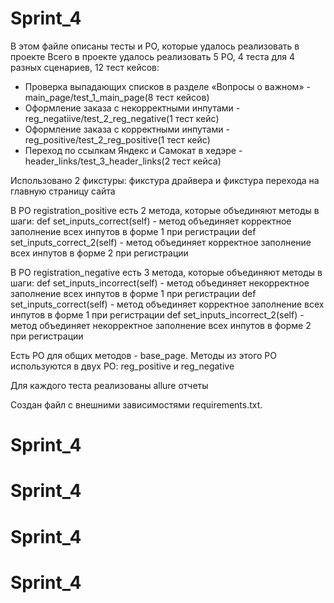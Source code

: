 # Sprint_4

В этом файле описаны тесты и PO, которые удалось реализовать в проекте
Всего в проекте удалось реализовать 5 PO, 4 теста для 4 разных сценариев, 12 тест кейсов:
- Проверка выпадающих списков в разделе «Вопросы о важном» - main_page/test_1_main_page(8 тест кейсов)
- Оформление заказа с некорректными инпутами - reg_negatiive/test_2_reg_negative(1 тест кейс)
- Оформление заказа с корректными инпутами - reg_positive/test_2_reg_positive(1 тест кейс)
- Переход по ссылкам Яндекс и Самокат в хедэре - header_links/test_3_header_links(2 тест кейса)

Использовано 2 фикстуры: фикстура драйвера и фикстура перехода на главную страницу сайта

В PO registration_positive есть 2 метода, которые объединяют методы в шаги:
def set_inputs_correct(self) - метод объединяет корректное заполнение всех инпутов в форме 1 при регистрации
def set_inputs_correct_2(self) - метод объединяет корректное заполнение всех инпутов в форме 2 при регистрации

В PO registration_negative есть 3 метода, которые объединяют методы в шаги:
def set_inputs_incorrect(self) - метод объединяет некорректное заполнение всех инпутов в форме 1 при регистрации
def set_inputs_correct(self) - метод объединяет корректное заполнение всех инпутов в форме 1 при регистрации
def set_inputs_incorrect_2(self) - метод объединяет некорректное заполнение всех инпутов в форме 2 при регистрации

Есть PO для общих методов - base_page. Методы из этого PO используются в двух PO: reg_positive и reg_negative

Для каждого теста реализованы allure отчеты

Создан файл с внешними зависимостями requirements.txt.





# Sprint_4
# Sprint_4
# Sprint_4
# Sprint_4
